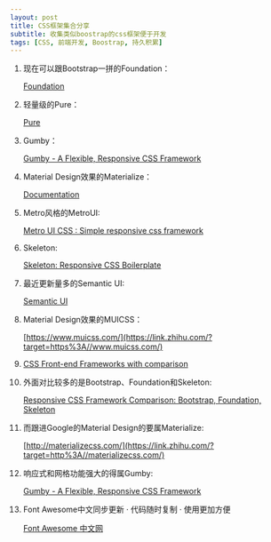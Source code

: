 ```yaml
---
layout: post
title: CSS框架集合分享
subtitle: 收集类似boostrap的css框架便于开发
tags: [CSS, 前端开发, Boostrap, 持久积累]
---
```


1. 现在可以跟Bootstrap一拼的Foundation：

   [Foundation](https://link.zhihu.com/?target=http%3A//foundation.zurb.com/)

2. 轻量级的Pure： 

   [Pure](https://link.zhihu.com/?target=http%3A//purecss.io/)

3. Gumby：

   [Gumby - A Flexible, Responsive CSS Framework](https://link.zhihu.com/?target=http%3A//gumbyframework.com/)

4. Material Design效果的Materialize：

   [Documentation](https://link.zhihu.com/?target=http%3A//materializecss.com/)

5. Metro风格的MetroUI:

   [Metro UI CSS : Simple responsive css framework](https://link.zhihu.com/?target=http%3A//metroui.org.ua/)

6. Skeleton:

   [Skeleton: Responsive CSS Boilerplate](https://link.zhihu.com/?target=http%3A//getskeleton.com/)

7. 最近更新量多的Semantic UI:

   [Semantic UI](https://link.zhihu.com/?target=http%3A//semantic-ui.com/)

8. Material Design效果的MUICSS：

   [https://www.muicss.com/](https://link.zhihu.com/?target=https%3A//www.muicss.com/)

9. [CSS Front-end Frameworks with comparison](https://link.zhihu.com/?target=http%3A//usablica.github.io/front-end-frameworks/compare.html)

10. 外面对比较多的是Bootstrap、Foundation和Skeleton:

    [Responsive CSS Framework Comparison: Bootstrap, Foundation, Skeleton](https://link.zhihu.com/?target=http%3A//responsive.vermilion.com/compare.php)

11. 而跟进Google的Material Design的要属Materialize:

    [http://materializecss.com/](https://link.zhihu.com/?target=http%3A//materializecss.com/)

12. 响应式和网格功能强大的得属Gumby:

    [Gumby - A Flexible, Responsive CSS Framework](https://link.zhihu.com/?target=http%3A//gumbyframework.com/)

13. Font Awesome中文同步更新 · 代码随时复制 · 使用更加方便

    [Font Awesome 中文网](http://www.fontawesome.com.cn/)